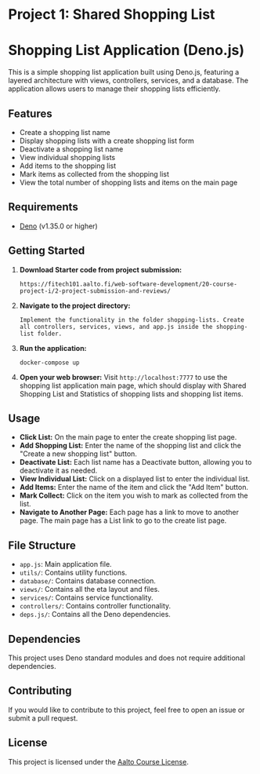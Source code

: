 # Project 1: Shared Shopping List

# Shopping List Application (Deno.js)

This is a simple shopping list application built using Deno.js, featuring a layered architecture with views, controllers, services, and a database. The application allows users to manage their shopping lists efficiently.

## Features
- Create a shopping list name
- Display shopping lists with a create shopping list form
- Deactivate a shopping list name
- View individual shopping lists
- Add items to the shopping list
- Mark items as collected from the shopping list
- View the total number of shopping lists and items on the main page

## Requirements

- [Deno](https://deno.land/) (v1.35.0 or higher)

## Getting Started

1. **Download Starter code from project submission:**
    ```
    https://fitech101.aalto.fi/web-software-development/20-course-project-i/2-project-submission-and-reviews/
    ```

2. **Navigate to the project directory:**
    ```
    Implement the functionality in the folder shopping-lists. Create all controllers, services, views, and app.js inside the shopping-list folder.
    ```

3. **Run the application:**
    ```
    docker-compose up
    ```

4. **Open your web browser:**
    Visit `http://localhost:7777` to use the shopping list application main page, which should display with Shared Shopping List and Statistics of shopping lists and shopping list items.

## Usage
- **Click List:** On the main page to enter the create shopping list page.
- **Add Shopping List:** Enter the name of the shopping list and click the "Create a new shopping list" button.
- **Deactivate List:** Each list name has a Deactivate button, allowing you to deactivate it as needed.
- **View Individual List:** Click on a displayed list to enter the individual list.
- **Add Items:** Enter the name of the item and click the "Add Item" button.
- **Mark Collect:** Click on the item you wish to mark as collected from the list.
- **Navigate to Another Page:** Each page has a link to move to another page. The main page has a List link to go to the create list page.

## File Structure

- `app.js`: Main application file.
- `utils/`: Contains utility functions.
- `database/`: Contains database connection.
- `views/`: Contains all the eta layout and files.
- `services/`: Contains service functionality.
- `controllers/`: Contains controller functionality.
- `deps.js/`: Contains all the Deno dependencies.

## Dependencies

This project uses Deno standard modules and does not require additional dependencies.

## Contributing

If you would like to contribute to this project, feel free to open an issue or submit a pull request.

## License

This project is licensed under the [Aalto Course License](LICENSE).
